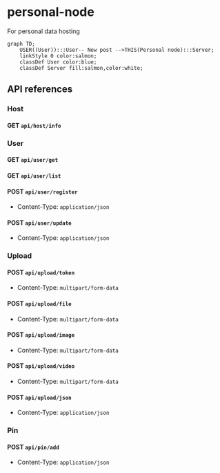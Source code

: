 # personal-node
For personal data hosting

```mermaid
graph TD;
    USER((User)):::User-- New post -->THIS(Personal node):::Server;
    linkStyle 0 color:salmon;
    classDef User color:blue;
    classDef Server fill:salmon,color:white;
```

## API references
### Host
#### GET `api/host/info`

### User
#### GET `api/user/get`

#### GET `api/user/list`

#### POST `api/user/register`
- Content-Type: `application/json`

#### POST `api/user/update`
- Content-Type: `application/json`

### Upload
#### POST `api/upload/token`
- Content-Type: `multipart/form-data`

#### POST `api/upload/file`
- Content-Type: `multipart/form-data`

#### POST `api/upload/image`
- Content-Type: `multipart/form-data`

#### POST `api/upload/video`
- Content-Type: `multipart/form-data`

#### POST `api/upload/json`
- Content-Type: `application/json`

### Pin
#### POST `api/pin/add`
- Content-Type: `application/json`
